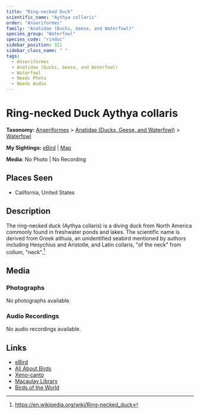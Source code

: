 ```yaml
---
title: "Ring-necked Duck"
scientific_name: "Aythya collaris"
order: "Anseriformes"
family: "Anatidae (Ducks, Geese, and Waterfowl)"
species_group: "Waterfowl"
species_code: "rinduc"
sidebar_position: 311
sidebar_class_name: " "
tags: 
  - Anseriformes
  - Anatidae (Ducks, Geese, and Waterfowl)
  - Waterfowl
  - Needs Photo
  - Needs Audio
---
```


# Ring-necked Duck <span className='sci_name'>Aythya collaris</span>

**Taxonomy:** [Anseriformes](/tags/anseriformes) > [Anatidae (Ducks, Geese, and Waterfowl)](/tags/anatidae-ducks-geese-and-waterfowl) > [Waterfowl](/tags/waterfowl)

**My Sightings:** [eBird](https://ebird.org/lifelist?r=world&time=life&spp=rinduc) | [Map](/map?species_code=rinduc)

**Media**: No Photo | No Recording

## Places Seen

* California, United States

## Description
The ring-necked duck (Aythya collaris) is a diving duck from North America commonly found in freshwater ponds and lakes. The scientific name is derived from Greek aithuia, an unidentified seabird mentioned by authors including  Hesychius and Aristotle, and Latin  collaris, "of the neck" from collum, "neck".[^1]

[^1]: https://en.wikipedia.org/wiki/Ring-necked_duck

## Media
### Photographs
No photographs available.

### Audio Recordings
No audio recordings available.

## Links
* [eBird](https://ebird.org/species/rinduc) 
* [All About Birds](https://www.allaboutbirds.org/guide/rinduc) 
* [Xeno-canto](https://www.xeno-canto.org/species/aythya-collaris) 
* [Macaulay Library](https://search.macaulaylibrary.org/catalog?taxonCode=rinduc&sort=rating_rank_desc)
* [Birds of the World](https://birdsoftheworld.org/bow/species/rinduc)
